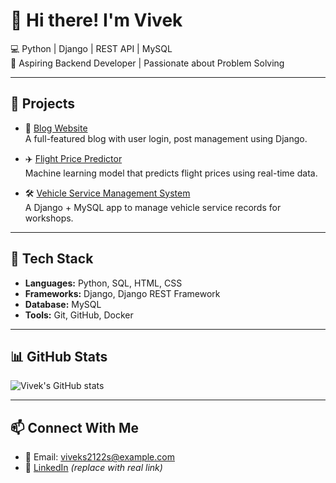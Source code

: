 # 👋 Hi there! I'm Vivek

💻 Python | Django | REST API | MySQL  
🎯 Aspiring Backend Developer | Passionate about Problem Solving  

---

## 🚀 Projects

- 📝 [Blog Website](https://github.com/viveks2122/Python-Django-Blog-Website)  
  A full-featured blog with user login, post management using Django.

- ✈️ [Flight Price Predictor](https://github.com/viveks2122/Flight-Price-Predictor)  
  Machine learning model that predicts flight prices using real-time data.

- 🛠️ [Vehicle Service Management System](https://github.com/viveks2122/Vehicle-Service-MS)  
  A Django + MySQL app to manage vehicle service records for workshops.

---

## 🧰 Tech Stack

- **Languages:** Python, SQL, HTML, CSS  
- **Frameworks:** Django, Django REST Framework  
- **Database:** MySQL  
- **Tools:** Git, GitHub, Docker

---

## 📊 GitHub Stats

![Vivek's GitHub stats](https://github-readme-stats.vercel.app/api?username=viveks2122&show_icons=true&theme=github_dark)

---

## 📫 Connect With Me

- 📧 Email: viveks2122s@example.com  
- 💼 [LinkedIn](https://linkedin.com/in/viveksir) _(replace with real link)_

